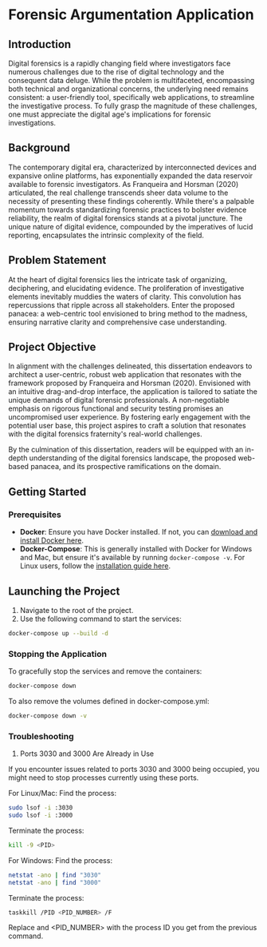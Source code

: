 # Forensic Argumentation Application

## Introduction

Digital forensics is a rapidly changing field where investigators face numerous challenges due to the rise of digital technology and the consequent data deluge. While the problem is multifaceted, encompassing both technical and organizational concerns, the underlying need remains consistent: a user-friendly tool, specifically web applications, to streamline the investigative process. To fully grasp the magnitude of these challenges, one must appreciate the digital age's implications for forensic investigations.

## Background

The contemporary digital era, characterized by interconnected devices and expansive online platforms, has exponentially expanded the data reservoir available to forensic investigators. As Franqueira and Horsman (2020) articulated, the real challenge transcends sheer data volume to the necessity of presenting these findings coherently. While there's a palpable momentum towards standardizing forensic practices to bolster evidence reliability, the realm of digital forensics stands at a pivotal juncture. The unique nature of digital evidence, compounded by the imperatives of lucid reporting, encapsulates the intrinsic complexity of the field.

## Problem Statement

At the heart of digital forensics lies the intricate task of organizing, deciphering, and elucidating evidence. The proliferation of investigative elements inevitably muddies the waters of clarity. This convolution has repercussions that ripple across all stakeholders. Enter the proposed panacea: a web-centric tool envisioned to bring method to the madness, ensuring narrative clarity and comprehensive case understanding.

## Project Objective

In alignment with the challenges delineated, this dissertation endeavors to architect a user-centric, robust web application that resonates with the framework proposed by Franqueira and Horsman (2020). Envisioned with an intuitive drag-and-drop interface, the application is tailored to satiate the unique demands of digital forensic professionals. A non-negotiable emphasis on rigorous functional and security testing promises an uncompromised user experience. By fostering early engagement with the potential user base, this project aspires to craft a solution that resonates with the digital forensics fraternity's real-world challenges.

By the culmination of this dissertation, readers will be equipped with an in-depth understanding of the digital forensics landscape, the proposed web-based panacea, and its prospective ramifications on the domain.

## Getting Started

### Prerequisites

- **Docker**: Ensure you have Docker installed. If not, you can [download and install Docker here](https://docs.docker.com/get-docker/).
- **Docker-Compose**: This is generally installed with Docker for Windows and Mac, but ensure it's available by running `docker-compose -v`. For Linux users, follow the [installation guide here](https://docs.docker.com/compose/install/).

## Launching the Project

1. Navigate to the root of the project.
2. Use the following command to start the services:

```bash
docker-compose up --build -d
```

### Stopping the Application

To gracefully stop the services and remove the containers:

```bash
docker-compose down
```

To also remove the volumes defined in docker-compose.yml:

```bash
docker-compose down -v
```

### Troubleshooting

1. Ports 3030 and 3000 Are Already in Use

If you encounter issues related to ports 3030 and 3000 being occupied, you might need to stop processes currently using these ports.

For Linux/Mac:
Find the process:

```bash
sudo lsof -i :3030
sudo lsof -i :3000
```

Terminate the process:

```bash
kill -9 <PID>
```

For Windows:
Find the process:

```bash
netstat -ano | find "3030"
netstat -ano | find "3000"
```

Terminate the process:

```bash
taskkill /PID <PID_NUMBER> /F
```

Replace <PID> and <PID_NUMBER> with the process ID you get from the previous command.
